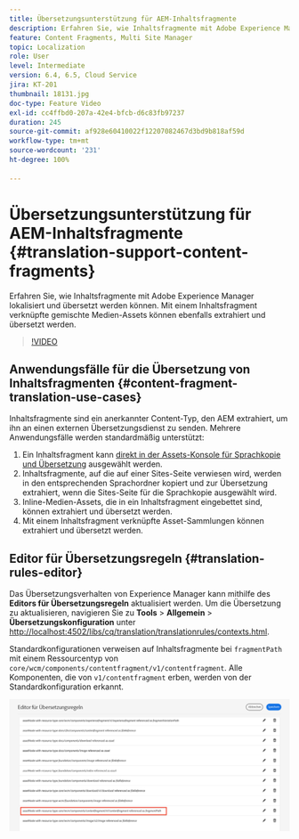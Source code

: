 ```yaml
---
title: Übersetzungsunterstützung für AEM-Inhaltsfragmente
description: Erfahren Sie, wie Inhaltsfragmente mit Adobe Experience Manager lokalisiert und übersetzt werden können. Mit einem Inhaltsfragment verknüpfte gemischte Medien-Assets können ebenfalls extrahiert und übersetzt werden.
feature: Content Fragments, Multi Site Manager
topic: Localization
role: User
level: Intermediate
version: 6.4, 6.5, Cloud Service
jira: KT-201
thumbnail: 18131.jpg
doc-type: Feature Video
exl-id: cc4ffbd0-207a-42e4-bfcb-d6c83fb97237
duration: 245
source-git-commit: af928e60410022f12207082467d3bd9b818af59d
workflow-type: tm+mt
source-wordcount: '231'
ht-degree: 100%

---
```


# Übersetzungsunterstützung für AEM-Inhaltsfragmente {#translation-support-content-fragments}

Erfahren Sie, wie Inhaltsfragmente mit Adobe Experience Manager lokalisiert und übersetzt werden können. Mit einem Inhaltsfragment verknüpfte gemischte Medien-Assets können ebenfalls extrahiert und übersetzt werden.

>[!VIDEO](https://video.tv.adobe.com/v/18131?quality=12&learn=on)

## Anwendungsfälle für die Übersetzung von Inhaltsfragmenten {#content-fragment-translation-use-cases}

Inhaltsfragmente sind ein anerkannter Content-Typ, den AEM extrahiert, um ihn an einen externen Übersetzungsdienst zu senden. Mehrere Anwendungsfälle werden standardmäßig unterstützt:

1. Ein Inhaltsfragment kann [direkt in der Assets-Konsole für Sprachkopie und Übersetzung](https://experienceleague.adobe.com/docs/experience-manager-cloud-service/content/assets/admin/translate-assets.html?lang=de) ausgewählt werden.
2. Inhaltsfragmente, auf die auf einer Sites-Seite verwiesen wird, werden in den entsprechenden Sprachordner kopiert und zur Übersetzung extrahiert, wenn die Sites-Seite für die Sprachkopie ausgewählt wird.
3. Inline-Medien-Assets, die in ein Inhaltsfragment eingebettet sind, können extrahiert und übersetzt werden.
4. Mit einem Inhaltsfragment verknüpfte Asset-Sammlungen können extrahiert und übersetzt werden.

## Editor für Übersetzungsregeln {#translation-rules-editor}

Das Übersetzungsverhalten von Experience Manager kann mithilfe des **Editors für Übersetzungsregeln** aktualisiert werden. Um die Übersetzung zu aktualisieren, navigieren Sie zu **Tools** > **Allgemein** > **Übersetzungskonfiguration** unter [http://localhost:4502/libs/cq/translation/translationrules/contexts.html](http://localhost:4502/libs/cq/translation/translationrules/contexts.html).

Standardkonfigurationen verweisen auf Inhaltsfragmente bei `fragmentPath` mit einem Ressourcentyp von `core/wcm/components/contentfragment/v1/contentfragment`. Alle Komponenten, die von `v1/contentfragment` erben, werden von der Standardkonfiguration erkannt.

![Editor für Übersetzungsregeln](assets/translation-configuration.png)
